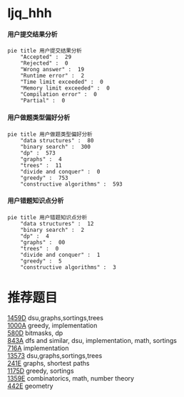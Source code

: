# ljq_hhh

<!-- tabs:start -->



#### **用户提交结果分析**

```mermaid
pie title 用户提交结果分析
    "Accepted" :  29
    "Rejected" :  0
    "Wrong answer" :  19
    "Runtime error" :  2
    "Time limit exceeded" :  0
    "Memory limit exceeded" :  0
    "Compilation error" :  0
    "Partial" :  0
```

#### **用户做题类型偏好分析**

```mermaid
pie title 用户做题类型偏好分析
    "data structures" :  80
    "binary search" :  300
    "dp" :  573
    "graphs" :  4
    "trees" :  11
    "divide and conquer" :  0
    "greedy" :  753
    "constructive algorithms" :  593
```
#### **用户错题知识点分析**

```mermaid
pie title 用户错题知识点分析
    "data structures" :  12
    "binary search" :  2
    "dp" :  4
    "graphs" :  00
    "trees" :  0
    "divide and conquer" :  1
    "greedy" :  5
    "constructive algorithms" :  3
```



<!-- tabs:end -->
# 推荐题目
[1459D](https://codeforces.com/contest/1459/problem/D)		dsu,graphs,sortings,trees		  
[1000A](https://codeforces.com/contest/1000/problem/A)		greedy,
                        implementation		  
[580D](https://codeforces.com/contest/580/problem/D)		bitmasks,
                        dp		  
[843A](https://codeforces.com/contest/843/problem/A)		dfs and similar,
                        dsu,
                        implementation,
                        math,
                        sortings		  
[716A](https://codeforces.com/contest/716/problem/A)		implementation		  
[13573](https://codeforces.com/contest/1357/problem/3)		dsu,graphs,sortings,trees		  
[241E](https://codeforces.com/contest/241/problem/E)		graphs,
                        shortest paths		  
[1175D](https://codeforces.com/contest/1175/problem/D)		greedy,
                        sortings		  
[1359E](https://codeforces.com/contest/1359/problem/E)		combinatorics,
                        math,
                        number theory		  
[442E](https://codeforces.com/contest/442/problem/E)		geometry		  
